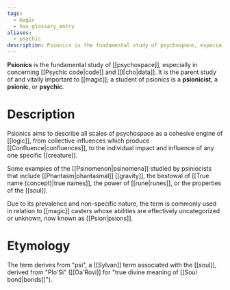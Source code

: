 ```yaml
---
tags:
  - magic
  - has_glossary_entry
aliases:
  - psychic
description: Psionics is the fundamental study of psychospace, especially in concerning code and data. It is the parent study of and vitally important to magic.
---
```

**Psionics** is the fundamental study of [[psychospace]], especially in concerning [[Psychic code|code]] and [[Echo|data]]. It is the parent study of and vitally important to [[magic]]; a student of psionics is a **psionicist**, a **psionic**, or **psychic**.

# Description
Psionics aims to describe all scales of psychospace as a cohesive engine of [[logic]], from collective influences which produce [[Confluence|confluences]], to the individual impact and influence of any one specific [[creature]]. 

Some examples of the [[Psinomenon|psinomena]] studied by psiniocists that include [[Phantasm|phantasmal]] [[gravity]], the bestowal of [[True name (concept)|true names]], the power of [[rune|runes]], or the properties of the [[soul]].

Due to its prevalence and non-specific nature, the term is commonly used in relation to [[magic]] casters whose abilities are effectively uncategorized or unknown, now known as [[Psion|psions]].


# Etymology

The term derives from "psi", a [[Sylvan]] term associated with the [[soul]], derived from "Plo'Si" ([[Oa'Rovi]] for "true divine meaning of [[Soul bond|bonds]]"). 